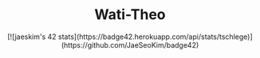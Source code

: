 <h1 align="center">Wati-Theo</h1>
<p align="center">[![jaeskim's 42 stats](https://badge42.herokuapp.com/api/stats/tschlege)](https://github.com/JaeSeoKim/badge42)</p>

